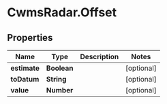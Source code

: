 # CwmsRadar.Offset

## Properties

Name | Type | Description | Notes
------------ | ------------- | ------------- | -------------
**estimate** | **Boolean** |  | [optional] 
**toDatum** | **String** |  | [optional] 
**value** | **Number** |  | [optional] 


